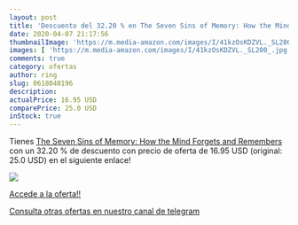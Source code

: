 ```yaml
---
layout: post
title: 'Descuento del 32.20 % en The Seven Sins of Memory: How the Mind F'
date: 2020-04-07 21:17:56
thumbnailImage: 'https://m.media-amazon.com/images/I/41kzOsKDZVL._SL200_.jpg'
images: [ 'https://m.media-amazon.com/images/I/41kzOsKDZVL._SL200_.jpg' ]
comments: true
category: ofertas
author: ring
slug: 0618040196
description:
actualPrice: 16.95 USD
comparePrice: 25.0 USD
inStock: true
---
```


Tienes [The Seven Sins of Memory: How the Mind Forgets and Remembers](https://www.amazon.com/dp/0618040196/?tag=redken08-20) con un 32.20 % de descuento con precio de oferta de 16.95 USD (original: 25.0 USD) en el siguiente enlace!

[![](https://m.media-amazon.com/images/I/41kzOsKDZVL._SL200_.jpg)](https://www.amazon.com/dp/0618040196/?tag=redken08-20)

[Accede a la oferta!!](https://www.amazon.com/dp/0618040196/?tag=redken08-20)

[Consulta otras ofertas en nuestro canal de telegram](https://t.me/s/ofertas25)
